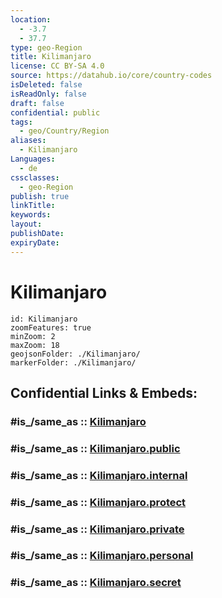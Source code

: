 ```yaml
---
location:
  - -3.7
  - 37.7
type: geo-Region
title: Kilimanjaro
license: CC BY-SA 4.0
source: https://datahub.io/core/country-codes
isDeleted: false
isReadOnly: false
draft: false
confidential: public
tags:
  - geo/Country/Region
aliases:
  - Kilimanjaro
Languages:
  - de
cssclasses:
  - geo-Region
publish: true
linkTitle:
keywords:
layout:
publishDate:
expiryDate:
---
```


# Kilimanjaro

```leaflet
id: Kilimanjaro
zoomFeatures: true 
minZoom: 2 
maxZoom: 18
geojsonFolder: ./Kilimanjaro/
markerFolder: ./Kilimanjaro/
```


## Confidential Links & Embeds: 

### #is_/same_as :: [Kilimanjaro](/_Standards/Earth/Continent/Africa/Africa~East/Tanzania/regions~Tanzania/Kilimanjaro.md) 

### #is_/same_as :: [Kilimanjaro.public](/_public/Earth/Continent/Africa/Africa~East/Tanzania/regions~Tanzania/Kilimanjaro.public.md) 

### #is_/same_as :: [Kilimanjaro.internal](/_internal/Earth/Continent/Africa/Africa~East/Tanzania/regions~Tanzania/Kilimanjaro.internal.md) 

### #is_/same_as :: [Kilimanjaro.protect](/_protect/Earth/Continent/Africa/Africa~East/Tanzania/regions~Tanzania/Kilimanjaro.protect.md) 

### #is_/same_as :: [Kilimanjaro.private](/_private/Earth/Continent/Africa/Africa~East/Tanzania/regions~Tanzania/Kilimanjaro.private.md) 

### #is_/same_as :: [Kilimanjaro.personal](/_personal/Earth/Continent/Africa/Africa~East/Tanzania/regions~Tanzania/Kilimanjaro.personal.md) 

### #is_/same_as :: [Kilimanjaro.secret](/_secret/Earth/Continent/Africa/Africa~East/Tanzania/regions~Tanzania/Kilimanjaro.secret.md)

